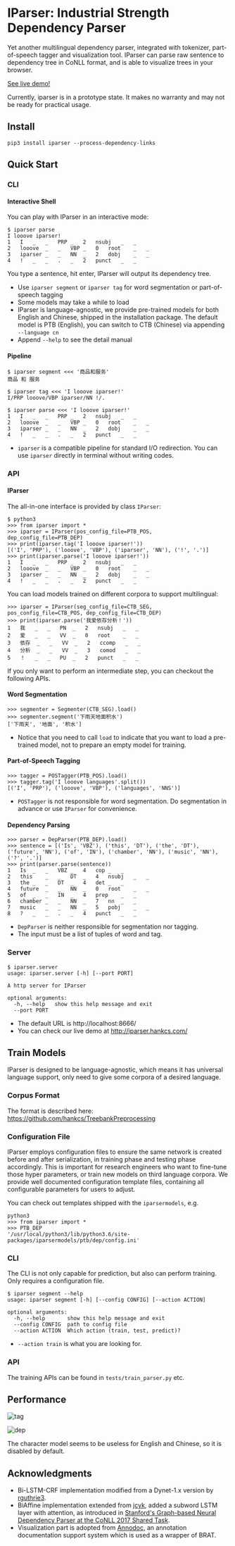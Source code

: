# IParser: Industrial Strength Dependency Parser

Yet another multilingual dependency parser, integrated with tokenizer, part-of-speech tagger and visualization tool. IParser can parse raw sentence to dependency tree in CoNLL format, and is able to visualize trees in your browser. 

[See live demo!](http://iparser.hankcs.com/)

Currently, iparser is in a prototype state. It makes no warranty and may not be ready for practical usage.

## Install

```
pip3 install iparser --process-dependency-links
```

## Quick Start

### CLI

#### Interactive Shell

You can play with IParser in an interactive mode:

```
$ iparser parse
I looove iparser!
1	I	_	_	PRP	_	2	nsubj	_	_
2	looove	_	_	VBP	_	0	root	_	_
3	iparser	_	_	NN	_	2	dobj	_	_
4	!	_	_	.	_	2	punct	_	_
```
You type a sentence, hit enter, IParser will output its dependency tree.

- Use `iparser segment` or `iparser tag` for word segmentation or part-of-speech tagging
- Some models may take a while to load
- IParser is language-agnostic, we provide pre-trained models for both English and Chinese, shipped in the installation package. The default model is PTB (English), you can switch to CTB (Chinese) via appending `--language cn`
- Append `--help` to see the detail manual

#### Pipeline

```
$ iparser segment <<< '商品和服务'        
商品 和 服务

$ iparser tag <<< 'I looove iparser!'   
I/PRP looove/VBP iparser/NN !/.

$ iparser parse <<< 'I looove iparser!' 
1	I	_	_	PRP	_	2	nsubj	_	_
2	looove	_	_	VBP	_	0	root	_	_
3	iparser	_	_	NN	_	2	dobj	_	_
4	!	_	_	.	_	2	punct	_	_
```

- `iparser` is a compatible pipeline for standard I/O redirection. You can use `iparser` directly in terminal without writing codes.

### API

#### IParser

The all-in-one interface is provided by class `IParser`:

```
$ python3
>>> from iparser import *
>>> iparser = IParser(pos_config_file=PTB_POS, dep_config_file=PTB_DEP)
>>> print(iparser.tag('I looove iparser!'))
[('I', 'PRP'), ('looove', 'VBP'), ('iparser', 'NN'), ('!', '.')]
>>> print(iparser.parse('I looove iparser!'))
1	I	_	_	PRP	_	2	nsubj	_	_
2	looove	_	_	VBP	_	0	root	_	_
3	iparser	_	_	NN	_	2	dobj	_	_
4	!	_	_	.	_	2	punct	_	_
```

You can load models trained on different corpora to support multilingual:

```
>>> iparser = IParser(seg_config_file=CTB_SEG, pos_config_file=CTB_POS, dep_config_file=CTB_DEP)
>>> print(iparser.parse('我爱依存分析！'))
1	我	_	_	PN	_	2	nsubj	_	_
2	爱	_	_	VV	_	0	root	_	_
3	依存	_	_	VV	_	2	ccomp	_	_
4	分析	_	_	VV	_	3	comod	_	_
5	！	_	_	PU	_	2	punct	_	_
```

If you only want to perform an intermediate step, you can checkout the following APIs.

#### Word Segmentation

```
>>> segmenter = Segmenter(CTB_SEG).load()
>>> segmenter.segment('下雨天地面积水')
['下雨天', '地面', '积水']
```

- Notice that you need to call `load` to indicate that you want to load a pre-trained model, not to prepare an empty model for training.

#### Part-of-Speech Tagging

```
>>> tagger = POSTagger(PTB_POS).load()
>>> tagger.tag('I looove languages'.split())
[('I', 'PRP'), ('looove', 'VBP'), ('languages', 'NNS')]
```

- `POSTagger` is not responsible for word segmentation. Do segmentation in advance or use `IParser` for convenience.

#### Dependency Parsing

```
>>> parser = DepParser(PTB_DEP).load()
>>> sentence = [('Is', 'VBZ'), ('this', 'DT'), ('the', 'DT'), ('future', 'NN'), ('of', 'IN'), ('chamber', 'NN'), ('music', 'NN'), ('?', '.')]
>>> print(parser.parse(sentence))
1	Is	_	_	VBZ	_	4	cop	_	_
2	this	_	_	DT	_	4	nsubj	_	_
3	the	_	_	DT	_	4	det	_	_
4	future	_	_	NN	_	0	root	_	_
5	of	_	_	IN	_	4	prep	_	_
6	chamber	_	_	NN	_	7	nn	_	_
7	music	_	_	NN	_	5	pobj	_	_
8	?	_	_	.	_	4	punct	_	_
```

- `DepParser` is neither responsible for segmentation nor tagging. 
- The input must be a list of tuples of word and tag.

### Server

```
$ iparser.server
usage: iparser.server [-h] [--port PORT]

A http server for IParser

optional arguments:
  -h, --help   show this help message and exit
  --port PORT
```

- The default URL is http://localhost:8666/
- You can check our live demo at http://iparser.hankcs.com/


## Train Models

IParser is designed to be language-agnostic, which means it has universal language support, only need to give some corpora of a desired language. 

### Corpus Format

The format is described here: https://github.com/hankcs/TreebankPreprocessing

### Configuration File

IParser employs configuration files to ensure the same network is created before and after serialization, in training phase and testing phase accordingly. This is important for research engineers who want to fine-tune those hyper parameters, or train new models on third language corpora. We provide well documented configuration template files, containing all configurable parameters for users to adjust. 

You can check out templates shipped with the `iparsermodels`, e.g.

```
python3
>>> from iparser import *
>>> PTB_DEP
'/usr/local/python3/lib/python3.6/site-packages/iparsermodels/ptb/dep/config.ini'
```

### CLI

The CLI is not only capable for prediction, but also can perform training. Only requires a configuration file.

```
$ iparser segment --help
usage: iparser segment [-h] [--config CONFIG] [--action ACTION]

optional arguments:
  -h, --help       show this help message and exit
  --config CONFIG  path to config file
  --action ACTION  Which action (train, test, predict)?
```

- `--action train` is what you are looking for.

### API

The training APIs can be found in `tests/train_parser.py` etc.

## Performance

![tag](http://wx1.sinaimg.cn/large/006Fmjmcly1fpgvl4ijsoj31kw07zgn9.jpg)

![dep](http://wx3.sinaimg.cn/large/006Fmjmcly1fpgvlqpigpj31kw0bmjtt.jpg)

The character model seems to be useless for English and Chinese, so it is disabled by default.

## Acknowledgments

- Bi-LSTM-CRF implementation modified from a Dynet-1.x version by [rguthrie3](https://github.com/rguthrie3/BiLSTM-CRF).
- BiAffine implementation extended from [jcyk](https://github.com/jcyk/Dynet-Biaffine-dependency-parser), added a subword LSTM layer with attention, as introduced in [Stanford's Graph-based Neural Dependency Parser at the CoNLL 2017 Shared Task](https://web.stanford.edu/~tdozat/files/TDozat-CoNLL2017-Paper.pdf).
- Visualization part is adopted from [Annodoc](https://github.com/spyysalo/annodoc), an annotation documentation support system which is used as a wrapper of BRAT.


